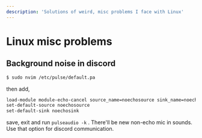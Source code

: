 ```yaml
---
description: 'Solutions of weird, misc problems I face with Linux'
---
```


# Linux misc problems

## Background noise in discord

```bash
$ sudo nvim /etc/pulse/default.pa
```

then add,

```bash
load-module module-echo-cancel source_name=noechosource sink_name=noechosink
set-default-source noechosource
set-default-sink noechosink
```

save, exit and run `pulseaudio -k` . There'll be new non-echo mic in sounds. Use that option for discord communication.

